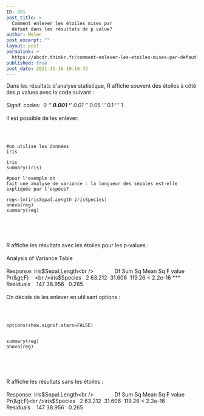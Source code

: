 ```yaml
---
ID: 801
post_title: >
  Comment enlever les étoiles mises par
  défaut dans les résultats de p value?
author: Melen
post_excerpt: ""
layout: post
permalink: >
  https://abcdr.thinkr.fr/comment-enlever-les-etoiles-mises-par-defaut-dans-les-resultats-de-p-value/
published: true
post_date: 2011-11-16 10:18:33
---
```

Dans les résultats d'analyse statistique, R affiche souvent des étoiles à côté des p values avec le code suivant :<br /><br />Signif. codes:  0 ‘***’ 0.001 ‘**’ 0.01 ‘*’ 0.05 ‘.’ 0.1 ‘ ’ 1 <br /><br /> Il est possible de les enlever:<br /><br /> <pre><code><br /><br />#on utilise les données iris<br /><br />iris<br />summary(iris)<br /><br />#pour l'exemple on fait une analyse de variance : la longueur des sépales est-elle expliquée par l'espèce?<br /><br />reg&lt;-lm(iris$Sepal.Length~iris$Species)<br />anova(reg)<br />summary(reg)<br /><br /><br /></code></pre> <br /><br />R affiche les résultats avec les étoiles pour les p-values : <br /><br /> Analysis of Variance Table<br /><br />Response: iris$Sepal.Length<br />              Df Sum Sq Mean Sq F value    Pr(&gt;F)    <br />iris$Species   2 63.212  31.606  119.26 &lt; 2.2e-16 ***<br />Residuals    147 38.956   0.265       <br /> <br />On décide de les enlever en utilisant options : <br /><br /> <pre><code><br /><br />options(show.signif.stars=FALSE)<br /><br /><br />summary(reg)<br />anova(reg)<br /><br /> </code></pre> <br /><br />R affiche les résultats sans les étoiles : <br /><br /> Response: iris$Sepal.Length<br />              Df Sum Sq Mean Sq F value    Pr(&gt;F)<br />iris$Species   2 63.212  31.606  119.26 &lt; 2.2e-16<br />Residuals    147 38.956   0.265      <br /> <br /><br />